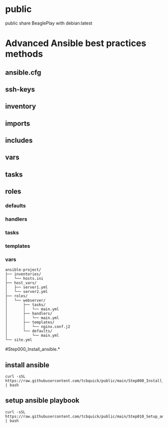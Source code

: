 # public
public share
BeaglePlay with debian:latest

# Advanced Ansible best practices methods
## ansible.cfg

## ssh-keys

## inventory

## imports

## includes

## vars

## tasks

## roles
### defaults
### handlers
### tasks
### templates
### vars

```
ansible-project/
├── inventories/
│   └── hosts.ini
├── host_vars/
│   ├── server1.yml
│   └── server2.yml
├── roles/
│   └── webserver/
│       ├── tasks/
│       │   └── main.yml
│       ├── handlers/
│       │   └── main.yml
│       ├── templates/
│       │   └── nginx.conf.j2
│       └── defaults/
│           └── main.yml
└── site.yml

```


#Step000_Install_ansible.*
## install ansible
```
curl -sSL https://raw.githubusercontent.com/tcbquick/public/main/Step000_Install_ansible.sh | bash
```
## setup ansible playbook
```
curl -sSL https://raw.githubusercontent.com/tcbquick/public/main/Step010_Setup_ansible.sh | bash
```
